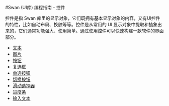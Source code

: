#Swan (UI库) 编程指南 - 控件

控件是指 Swan 库里的显示对象，它们既拥有基本显示对象的内容，又有UI控件的特性，比如自动布局、换肤等等。控件是从常用的 UI 显示对象中提取和抽象出来的，它们通常功能强大、使用简单。通过使用控件可以快速构建一款软件的界面部分。

* [文本](7-1-label.md)
* [图片](7-2-image.md)
* [按钮](7-3-button.md)
* [复选框](7-4-checkbox.md)
* [单选按钮](7-5-radiobutton.md)
* [切换按钮](7-6-toggle.md)
* [滑动选择器](7-7-slider.md)
* [进度条](7-8-progressbar.md)
* [输入文本](7-9-editabletext.md)
